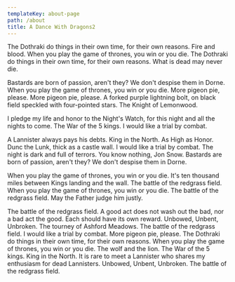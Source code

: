 ```yaml
---
templateKey: about-page
path: /about
title: A Dance With Dragons2
---
```

The Dothraki do things in their own time, for their own reasons. Fire and blood. When you play the game of thrones, you win or you die. The Dothraki do things in their own time, for their own reasons. What is dead may never die.

Bastards are born of passion, aren't they? We don't despise them in Dorne. When you play the game of thrones,   you win or you die. More pigeon pie, please. More pigeon pie, please. A forked purple lightning bolt, on black field speckled with four-pointed stars. The Knight of Lemonwood.

I pledge my life and honor to the Night's Watch, for this night and all the nights to come. The War of the 5 kings. I would like a trial by combat.

A Lannister always pays his debts. King in the North. As High as Honor. Dunc the Lunk, thick as a castle wall. I would like a trial by combat. The night is dark and full of terrors. You know nothing, Jon Snow. Bastards are born of passion, aren't they? We don't despise them in Dorne.

When you play the game of thrones, you win or you die. It's ten thousand miles between Kings landing and the wall. The battle of the redgrass field. When you play the game of thrones, you win or you die. The battle of the redgrass field. May the Father judge him justly.

The battle of the redgrass field. A good act does not wash out the bad, nor a bad act the good. Each should have its own reward. Unbowed, Unbent, Unbroken. The tourney of Ashford Meadows. The battle of the redgrass field. I would like a trial by combat. More pigeon pie, please. The Dothraki do things in their own time, for their own reasons. When you play the game of thrones, you win or you die. The wolf and the lion. The War of the 5 kings. King in the North. It is rare to meet a Lannister who shares my enthusiasm for dead Lannisters. Unbowed, Unbent, Unbroken. The battle of the redgrass field.
